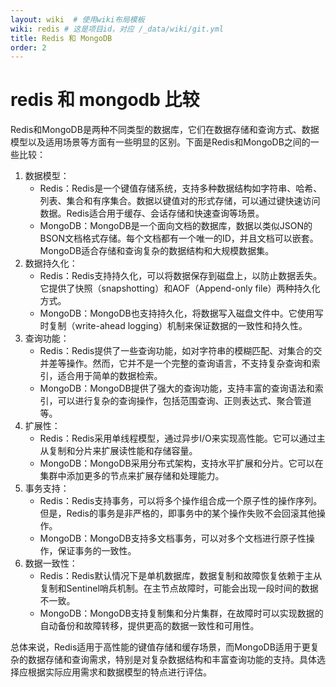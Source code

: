 ```yaml
---
layout: wiki  # 使用wiki布局模板
wiki: redis # 这是项目id，对应 /_data/wiki/git.yml
title: Redis 和 MongoDB
order: 2
---
```


# redis 和 mongodb 比较

Redis和MongoDB是两种不同类型的数据库，它们在数据存储和查询方式、数据模型以及适用场景等方面有一些明显的区别。下面是Redis和MongoDB之间的一些比较：

1. 数据模型：
   - Redis：Redis是一个键值存储系统，支持多种数据结构如字符串、哈希、列表、集合和有序集合。数据以键值对的形式存储，可以通过键快速访问数据。Redis适合用于缓存、会话存储和快速查询等场景。
   - MongoDB：MongoDB是一个面向文档的数据库，数据以类似JSON的BSON文档格式存储。每个文档都有一个唯一的ID，并且文档可以嵌套。MongoDB适合存储和查询复杂的数据结构和大规模数据集。
2. 数据持久化：
   - Redis：Redis支持持久化，可以将数据保存到磁盘上，以防止数据丢失。它提供了快照（snapshotting）和AOF（Append-only file）两种持久化方式。
   - MongoDB：MongoDB也支持持久化，将数据写入磁盘文件中。它使用写时复制（write-ahead logging）机制来保证数据的一致性和持久性。
3. 查询功能：
   - Redis：Redis提供了一些查询功能，如对字符串的模糊匹配、对集合的交并差等操作。然而，它并不是一个完整的查询语言，不支持复杂查询和索引，适合用于简单的数据检索。
   - MongoDB：MongoDB提供了强大的查询功能，支持丰富的查询语法和索引，可以进行复杂的查询操作，包括范围查询、正则表达式、聚合管道等。
4. 扩展性：
   - Redis：Redis采用单线程模型，通过异步I/O来实现高性能。它可以通过主从复制和分片来扩展读性能和存储容量。
   - MongoDB：MongoDB采用分布式架构，支持水平扩展和分片。它可以在集群中添加更多的节点来扩展存储和处理能力。
5. 事务支持：
   - Redis：Redis支持事务，可以将多个操作组合成一个原子性的操作序列。但是，Redis的事务是非严格的，即事务中的某个操作失败不会回滚其他操作。
   - MongoDB：MongoDB支持多文档事务，可以对多个文档进行原子性操作，保证事务的一致性。
6. 数据一致性：
   - Redis：Redis默认情况下是单机数据库，数据复制和故障恢复依赖于主从复制和Sentinel哨兵机制。在主节点故障时，可能会出现一段时间的数据不一致。
   - MongoDB：MongoDB支持复制集和分片集群，在故障时可以实现数据的自动备份和故障转移，提供更高的数据一致性和可用性。

总体来说，Redis适用于高性能的键值存储和缓存场景，而MongoDB适用于更复杂的数据存储和查询需求，特别是对复杂数据结构和丰富查询功能的支持。具体选择应根据实际应用需求和数据模型的特点进行评估。
